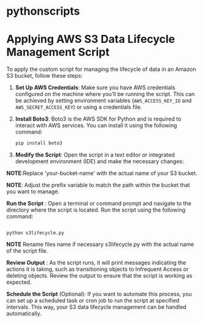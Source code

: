 # pythonscripts

# Applying AWS S3 Data Lifecycle Management Script

To apply the custom script for managing the lifecycle of data in an Amazon S3 bucket, follow these steps:

1. **Set Up AWS Credentials**:
   Make sure you have AWS credentials configured on the machine where you'll be running the script. This can be achieved by setting environment variables (`AWS_ACCESS_KEY_ID` and `AWS_SECRET_ACCESS_KEY`) or using a credentials file.

2. **Install Boto3**:
   Boto3 is the AWS SDK for Python and is required to interact with AWS services. You can install it using the following command:
   
   ```bash
   pip install boto3
3. **Modify the Script**: Open the script in a text editor or integrated development environment (IDE) and make the necessary changes:

**NOTE**:Replace 'your-bucket-name' with the actual name of your S3 bucket.

**NOTE**: Adjust the prefix variable to match the path within the bucket that you want to manage.

**Run the Script** : Open a terminal or command prompt and navigate to the directory where the script is located. Run the script using the following command:

 ```python:

python s3lifecycle.py

```

**NOTE** Rename files name if necessary s3lifecycle.py with the actual name of the script file.

**Review Output** : As the script runs, it will print messages indicating the actions it is taking, such as transitioning objects to Infrequent Access or deleting objects. Review the output to ensure that the script is working as expected.

**Schedule the Script** (Optional): If you want to automate this process, you can set up a scheduled task or cron job to run the script at specified intervals. This way, your S3 data lifecycle management can be handled automatically.